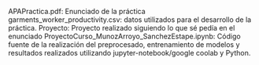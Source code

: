 APAPractica.pdf: Enunciado de la práctica
garments_worker_productivity.csv: datos utilizados para el desarrollo de la práctica.
Proyecto: Proyecto realizado siguiendo lo que sé pedía en el enunciado
ProyectoCurso_MunozArroyo_SanchezEstape.ipynb: Código fuente de la realización del preprocesado, entrenamiento de modelos y resultados realizados utilizando jupyter-notebook/google coolab y Python.
